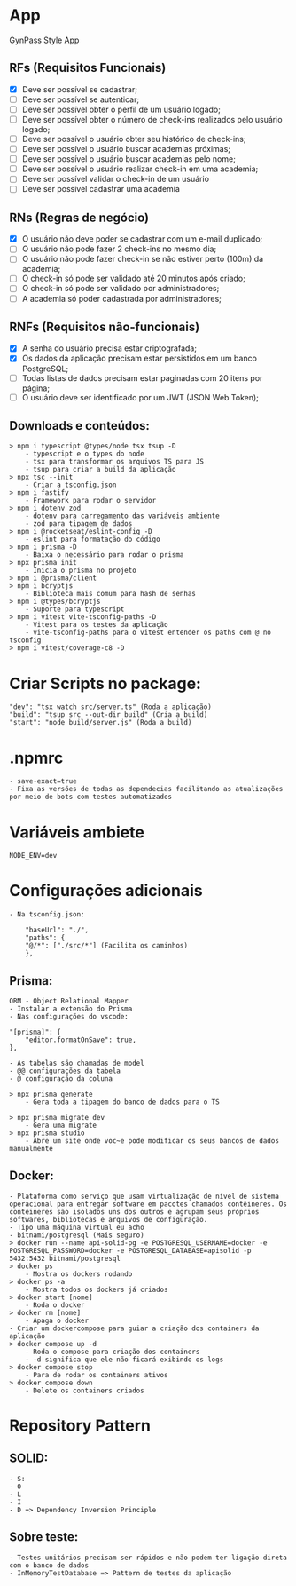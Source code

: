# App

GynPass Style App

## RFs (Requisitos Funcionais)

- [x] Deve ser possível se cadastrar;
- [ ] Deve ser possível se autenticar;
- [ ] Deve ser possível obter o perfil de um usuário logado;
- [ ] Deve ser possível obter o número de check-ins realizados pelo usuário logado;
- [ ] Deve ser possível o usuário obter seu histórico de check-ins;
- [ ] Deve ser possível o usuário buscar academias próximas;
- [ ] Deve ser possível o usuário buscar academias pelo nome;
- [ ] Deve ser possível o usuário realizar check-in em uma academia;
- [ ] Deve ser possível validar o check-in de um usuário
- [ ] Deve ser possível cadastrar uma academia

## RNs (Regras de negócio)

- [x] O usuário não deve poder se cadastrar com um e-mail duplicado;
- [ ] O usuário não pode fazer 2 check-ins no mesmo dia;
- [ ] O usuário não pode fazer check-in se não estiver perto (100m) da academia;
- [ ] O check-in só pode ser validado até 20 minutos após criado;
- [ ] O check-in só pode ser validado por administradores;
- [ ] A academia só poder cadastrada por administradores;

## RNFs (Requisitos não-funcionais)

- [x] A senha do usuário precisa estar criptografada;
- [x] Os dados da aplicação precisam estar persistidos em um banco PostgreSQL;
- [ ] Todas listas de dados precisam estar paginadas com 20 itens por página;
- [ ] O usuário deve ser identificado por um JWT (JSON Web Token);

## Downloads e conteúdos:
    > npm i typescript @types/node tsx tsup -D
        - typescript e o types do node
        - tsx para transformar os arquivos TS para JS
        - tsup para criar a build da aplicação
    > npx tsc --init 
        - Criar a tsconfig.json
    > npm i fastify
        - Framework para rodar o servidor
    > npm i dotenv zod
        - dotenv para carregamento das variáveis ambiente
        - zod para tipagem de dados
    > npm i @rocketseat/eslint-config -D
        - eslint para formatação do código
    > npm i prisma -D
        - Baixa o necessário para rodar o prisma
    > npx prisma init
        - Inicia o prisma no projeto
    > npm i @prisma/client
    > npm i bcryptjs
        - Biblioteca mais comum para hash de senhas
    > npm i @types/bcryptjs
        - Suporte para typescript
    > npm i vitest vite-tsconfig-paths -D
        - Vitest para os testes da aplicação
        - vite-tsconfig-paths para o vitest entender os paths com @ no tsconfig
    > npm i vitest/coverage-c8 -D
    
# Criar Scripts no package:
    "dev": "tsx watch src/server.ts" (Roda a aplicação)
    "build": "tsup src --out-dir build" (Cria a build)
    "start": "node build/server.js" (Roda a build)

# .npmrc
    - save-exact=true
    - Fixa as versões de todas as dependecias facilitando as atualizações por meio de bots com testes automatizados

# Variáveis ambiete
    NODE_ENV=dev

# Configurações adicionais
    - Na tsconfig.json:

        "baseUrl": "./",   
        "paths": {
        "@/*": ["./src/*"] (Facilita os caminhos)
        },  

## Prisma:
    ORM - Object Relational Mapper
    - Instalar a extensão do Prisma
    - Nas configurações do vscode: 

    "[prisma]": {
        "editor.formatOnSave": true,
    },

    - As tabelas são chamadas de model
    - @@ configurações da tabela
    - @ configuração da coluna

    > npx prisma generate
        - Gera toda a tipagem do banco de dados para o TS

    > npx prisma migrate dev
        - Gera uma migrate
    > npx prisma studio
        - Abre um site onde voc~e pode modificar os seus bancos de dados manualmente

## Docker:
    - Plataforma como serviço que usam virtualização de nível de sistema operacional para entregar software em pacotes chamados contêineres. Os contêineres são isolados uns dos outros e agrupam seus próprios softwares, bibliotecas e arquivos de configuração.
    - Tipo uma máquina virtual eu acho
    - bitnami/postgresql (Mais seguro)
    > docker run --name api-solid-pg -e POSTGRESQL_USERNAME=docker -e POSTGRESQL_PASSWORD=docker -e POSTGRESQL_DATABASE=apisolid -p 5432:5432 bitnami/postgresql
    > docker ps 
        - Mostra os dockers rodando
    > docker ps -a
        - Mostra todos os dockers já criados
    > docker start [nome]
        - Roda o docker
    > docker rm [nome]
        - Apaga o docker
    - Criar um dockercompose para guiar a criação dos containers da aplicação
    > docker compose up -d
        - Roda o compose para criação dos containers
        - -d significa que ele não ficará exibindo os logs
    > docker compose stop
        - Para de rodar os containers ativos
    > docker compose down
        - Delete os containers criados

# Repository Pattern

## SOLID:
    - S:
    - O
    - L
    - I
    - D => Dependency Inversion Principle

## Sobre teste:
    - Testes unitários precisam ser rápidos e não podem ter ligação direta com o banco de dados
    - InMemoryTestDatabase => Pattern de testes da aplicação